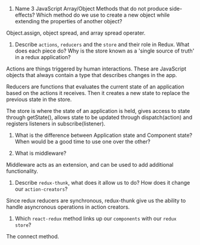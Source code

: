 1.  Name 3 JavaScript Array/Object Methods that do not produce side-effects? Which method do we use to create a new object while extending the properties of another object?

  Object.assign, object spread, and array spread operater.

1.  Describe `actions`, `reducers` and the `store` and their role in Redux. What does each piece do? Why is the store known as a 'single source of truth' in a redux application?

  Actions are things triggered by human interactions. These are JavaScript objects that always contain a type that describes changes in the app.

  Reducers are functions that evaluates the current state of an application based on the actions it receives. Then it creates a new state to replace the previous state in the store.

  The store is where the state of an application is held, gives access to state through getState(), allows state to be updated through dispatch(action) and registers listeners in subscribe(listener).

1.  What is the difference between Application state and Component state? When would be a good time to use one over the other?



1.  What is middleware?

  Middleware acts as an extension, and can be used to add additional functionality.

1.  Describe `redux-thunk`, what does it allow us to do? How does it change our `action-creators`?

  Since redux reducers are synchronous, redux-thunk give us the ability to handle asyncronous operations in action creators.

1.  Which `react-redux` method links up our `components` with our `redux store`?

  The connect method.
